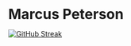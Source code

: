 <!DOCTYPE html>
<html>
<head>
  <title>Inline Color Change</title>
  <script>
    let colors = ["red", "orange", "yellow", "green", "blue", "purple"];
    let i = 0;
    
    function changeColor() {
      let header = document.getElementById("header");
      header.style.color = colors[i];
      
      i = (i + 1) % colors.length; // Cycle through the colors array
      setTimeout(changeColor, 1000); // Change color every 1 second
    }
    
    window.onload = changeColor; // Start changing color on page load
  </script>
</head>
<body>
  <h1 id="header" style="display: inline;">Marcus Peterson</h1>
</body>
</html>

<a href="https://git.io/streak-stats"><img src="https://github-readme-streak-stats.herokuapp.com?user=Marcus-Peterson" alt="GitHub Streak" /></a>
